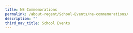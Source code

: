```yaml
---
title: NE Commemorations
permalink: /about-regent/School-Events/ne-commemorations/
description: ""
third_nav_title: School Events
---
```

